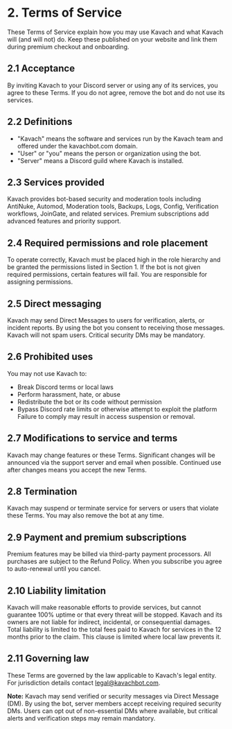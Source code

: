# 2. Terms of Service

These Terms of Service explain how you may use Kavach and what Kavach will (and will not) do. Keep these published on your website and link them during premium checkout and onboarding.

## 2.1 Acceptance

By inviting Kavach to your Discord server or using any of its services, you agree to these Terms. If you do not agree, remove the bot and do not use its services.

## 2.2 Definitions

* "Kavach" means the software and services run by the Kavach team and offered under the kavachbot.com domain.
* "User" or "you" means the person or organization using the bot.
* "Server" means a Discord guild where Kavach is installed.

## 2.3 Services provided

Kavach provides bot-based security and moderation tools including AntiNuke, Automod, Moderation tools, Backups, Logs, Config, Verification workflows, JoinGate, and related services. Premium subscriptions add advanced features and priority support.

## 2.4 Required permissions and role placement

To operate correctly, Kavach must be placed high in the role hierarchy and be granted the permissions listed in Section 1. If the bot is not given required permissions, certain features will fail. You are responsible for assigning permissions.

## 2.5 Direct messaging

Kavach may send Direct Messages to users for verification, alerts, or incident reports. By using the bot you consent to receiving those messages. Kavach will not spam users. Critical security DMs may be mandatory.

## 2.6 Prohibited uses

You may not use Kavach to:

* Break Discord terms or local laws
* Perform harassment, hate, or abuse
* Redistribute the bot or its code without permission
* Bypass Discord rate limits or otherwise attempt to exploit the platform
  Failure to comply may result in access suspension or removal.

## 2.7 Modifications to service and terms

Kavach may change features or these Terms. Significant changes will be announced via the support server and email when possible. Continued use after changes means you accept the new Terms.

## 2.8 Termination

Kavach may suspend or terminate service for servers or users that violate these Terms. You may also remove the bot at any time.

## 2.9 Payment and premium subscriptions

Premium features may be billed via third-party payment processors. All purchases are subject to the Refund Policy. When you subscribe you agree to auto-renewal until you cancel.

## 2.10 Liability limitation

Kavach will make reasonable efforts to provide services, but cannot guarantee 100% uptime or that every threat will be stopped. Kavach and its owners are not liable for indirect, incidental, or consequential damages. Total liability is limited to the total fees paid to Kavach for services in the 12 months prior to the claim. This clause is limited where local law prevents it.

## 2.11 Governing law

These Terms are governed by the law applicable to Kavach's legal entity. For jurisdiction details contact [legal@kavachbot.com](mailto:legal@kavachbot.com).

**Note:** Kavach may send verified or security messages via Direct Message (DM). By using the bot, server members accept receiving required security DMs. Users can opt out of non-essential DMs where available, but critical alerts and verification steps may remain mandatory.
